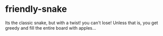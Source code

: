 friendly-snake
==============
Its the classic snake, but with a twist! you can't lose!
Unless that is, you get greedy and fill the entire board with apples...
